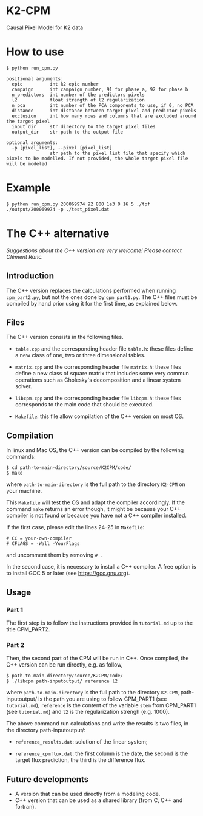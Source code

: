 # K2-CPM
Causal Pixel Model for K2 data

# How to use
```
$ python run_cpm.py

positional arguments:
  epic          int k2 epic number
  campaign      int campaign number, 91 for phase a, 92 for phase b
  n_predictors  int number of the predictors pixels
  l2            float strength of l2 regularization
  n_pca         int number of the PCA components to use, if 0, no PCA 
  distance      int distance between target pixel and predictor pixels
  exclusion     int how many rows and columns that are excluded around the target pixel
  input_dir     str directory to the target pixel files
  output_dir    str path to the output file

optional arguments:
  -p [pixel_list], --pixel [pixel_list]
                str path to the pixel list file that specify which pixels to be modelled. If not provided, the whole target pixel file will be modeled
```

# Example
```
$ python run_cpm.py 200069974 92 800 1e3 0 16 5 ./tpf ./output/200069974 -p ./test_pixel.dat
```

# The C++ alternative
*Suggestions about the C++ version are very welcome! Please contact Clément Ranc.*

## Introduction

The C++ version replaces the calculations performed when running
`cpm_part2.py`,  but not the ones done by `cpm_part1.py`. The C++
files must be compiled by hand prior using it for
the first time, as explained below.

## Files

The C++ version consists in the following files.

* `table.cpp` and the corresponding header file `table.h`: these files
define a  new class of one, two or three dimensional tables.

* `matrix.cpp` and the corresponding header file `matrix.h`: these
files define a new class  of square matrix that includes some very
commun operations such as Cholesky's  decomposition and a linear
system solver.

* `libcpm.cpp` and the corresponding header file `libcpm.h`: these
files corresponds to the  main code that should be executed.

* `Makefile`: this file allow compilation of the C++ version on most OS.

## Compilation

In linux and Mac OS, the C++ version can be compiled by the following commands:
```
$ cd path-to-main-directory/source/K2CPM/code/
$ make
```
where `path-to-main-directory` is the full path to the directory `K2-CPM` on your machine.

This `Makefile` will test the OS and adapt the compiler accordingly.
If the command `make` returns an error though, it might be because
your C++ compiler is not found or because you have not a C++ compiler
installed.

If the first case, please edit the lines 24-25 in `Makefile`:
```
# CC = your-own-compiler
# CFLAGS = -Wall -YourFlags
```
and uncomment them by removing `# `.

In the second case, it is necessary to install a C++ compiler. A free option is to 
install GCC 5 or later (see <https://gcc.gnu.org>).

## Usage

### Part 1

The first step is to follow the instructions provided in `tutorial.md`
up to the title CPM_PART2.

### Part 2

Then, the second part of the CPM will be run in C++. Once compiled,
the C++ version can be run directly, e.g. as follow,
```
$ path-to-main-directory/source/K2CPM/code/
$ ./libcpm path-inputoutput/ reference l2
```
where `path-to-main-directory` is the full path to the directory
`K2-CPM`, path-inputoutput/ is the path you are using to follow
CPM_PART1 (see `tutorial.md`), `reference` is the content of the
variable `stem` from CPM_PART1 (see `tutorial.md`) and `l2` is the
regularization strengh (e.g. 1000).

The above command run calculations and write the results is two files,
in the directory path-inputoutput/:

* `reference_results.dat`: solution of the linear system;

* `reference_cpmflux.dat`: the first column is the date, the second is
the target flux prediction,  the third is the difference flux.

## Future developments

* A version that can be used directly from a modeling code.
* C++ version that can be used as a shared library (from C, C++ and fortran).
